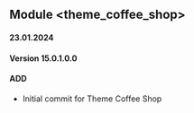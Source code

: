 ## Module <theme_coffee_shop>

#### 23.01.2024
#### Version 15.0.1.0.0
#### ADD

- Initial commit for Theme Coffee Shop
